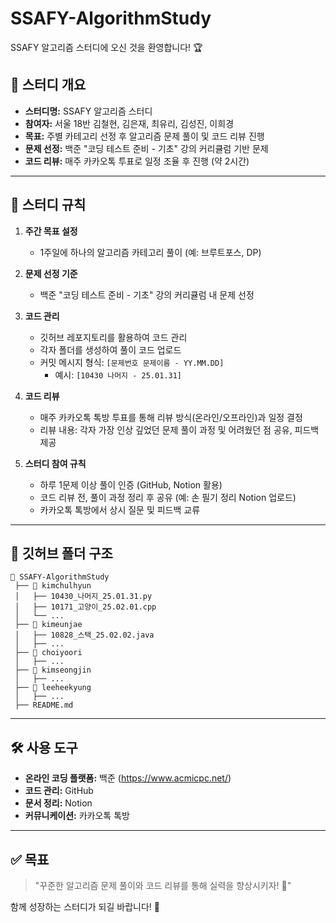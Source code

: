 # SSAFY-AlgorithmStudy

SSAFY 알고리즘 스터디에 오신 것을 환영합니다! 🏆

## 📌 스터디 개요
- **스터디명:** SSAFY 알고리즘 스터디
- **참여자:** 서울 18반 김철현, 김은재, 최유리, 김성진, 이희경
- **목표:** 주별 카테고리 선정 후 알고리즘 문제 풀이 및 코드 리뷰 진행
- **문제 선정:** 백준 "코딩 테스트 준비 - 기초" 강의 커리큘럼 기반 문제
- **코드 리뷰:** 매주 카카오톡 투표로 일정 조율 후 진행 (약 2시간)

---

## 📅 스터디 규칙
1. **주간 목표 설정**
   - 1주일에 하나의 알고리즘 카테고리 풀이 (예: 브루트포스, DP)

2. **문제 선정 기준**
   - 백준 "코딩 테스트 준비 - 기초" 강의 커리큘럼 내 문제 선정

3. **코드 관리**
   - 깃허브 레포지토리를 활용하여 코드 관리
   - 각자 폴더를 생성하여 풀이 코드 업로드
   - 커밋 메시지 형식: `[문제번호 문제이름 - YY.MM.DD]`
     - 예시: `[10430 나머지 - 25.01.31]`

4. **코드 리뷰**
   - 매주 카카오톡 톡방 투표를 통해 리뷰 방식(온라인/오프라인)과 일정 결정
   - 리뷰 내용: 각자 가장 인상 깊었던 문제 풀이 과정 및 어려웠던 점 공유, 피드백 제공

5. **스터디 참여 규칙**
   - 하루 1문제 이상 풀이 인증 (GitHub, Notion 활용)
   - 코드 리뷰 전, 풀이 과정 정리 후 공유 (예: 손 필기 정리 Notion 업로드)
   - 카카오톡 톡방에서 상시 질문 및 피드백 교류

---

## 📂 깃허브 폴더 구조
```
📂 SSAFY-AlgorithmStudy
 ├── 📂 kimchulhyun
 │   ├── 10430_나머지_25.01.31.py
 │   ├── 10171_고양이_25.02.01.cpp
 │   └── ...
 ├── 📂 kimeunjae
 │   ├── 10828_스택_25.02.02.java
 │   ├── ...
 ├── 📂 choiyoori
 │   ├── ...
 ├── 📂 kimseongjin
 │   ├── ...
 ├── 📂 leeheekyung
 │   ├── ...
 ├── README.md
```

---

## 🛠️ 사용 도구
- **온라인 코딩 플랫폼:** 백준 (https://www.acmicpc.net/)
- **코드 관리:** GitHub
- **문서 정리:** Notion
- **커뮤니케이션:** 카카오톡 톡방

---

## ✅ 목표
> "꾸준한 알고리즘 문제 풀이와 코드 리뷰를 통해 실력을 향상시키자! 💪"

함께 성장하는 스터디가 되길 바랍니다! 🚀
